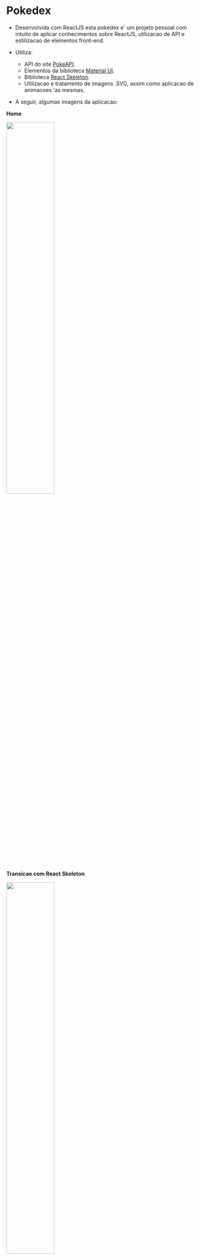 # Pokedex

- Desenvolvida com ReactJS esta pokedex e' um projeto pessoal com intuito de aplicar conhecimentos sobre ReactJS, utilizacao de API e estilizacao de elementos front-end.

- Utiliza:
  - API do site [PokeAPI](https://pokeapi.co/).
  - Elementos da biblioteca [Material UI](https://mui.com/). 
  - Biblioteca [React Skeleton](https://skeletonreact.com/).
  - Utilizacao e tratamento de imagens .SVG, assim como aplicacao de animacoes 'as mesmas.


- A seguir, algumas imagens da aplicacao: 
  
<b>Home</b>

<img src="https://user-images.githubusercontent.com/7232098/207325372-a6709a39-f235-4384-821c-11a915ecf15e.png" width="50%" />
  
<b>Transicao com React Skeleton</b>

<img src="https://user-images.githubusercontent.com/7232098/207326766-d2a77812-c51b-4d85-af85-8f1ac2db200d.png" width="50%" />
  
<b>Lista de pokemons da primeira geracao</b>

<img src="https://user-images.githubusercontent.com/7232098/207326787-3d7bf87f-94e8-4c25-a66f-927b036cb1dc.png" width="50%" />
  
<b>Versao mobile</b>

<img src="https://user-images.githubusercontent.com/7232098/207326817-ec912da8-a2f1-4f5c-8534-f022c3934270.png" width="20%" />


